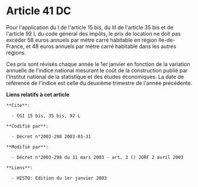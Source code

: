 # Article 41 DC

Pour l'application du I de l'article 15 bis, du III de l'article 35 bis et de l'article 92 L du code général des impôts, le
prix de location ne doit pas excéder 58 euros annuels par mètre carré habitable en région Ile-de-France, et 48 euros annuels
par mètre carré habitable dans les autres régions.

Ces prix sont révisés chaque année le 1er janvier en fonction de la variation annuelle de l'indice national mesurant le coût
de la construction publié par l'Institut national de la statistique et des études économiques. La date de référence de
l'indice est celle du deuxième trimestre de l'année précédente.

**Liens relatifs à cet article**

	**Cite**:

	  - CGI 15 bis, 35 bis, 92 L

	**Codifié par**:

	  - Décret n°2003-298 2003-03-31

	**Modifié par**:

	  - Décret n°2003-298 du 31 mars 2003 - art. 3 () JORF 2 avril 2003

	**Liens**:

	  - HISTO: Edition du 1er janvier 2003
